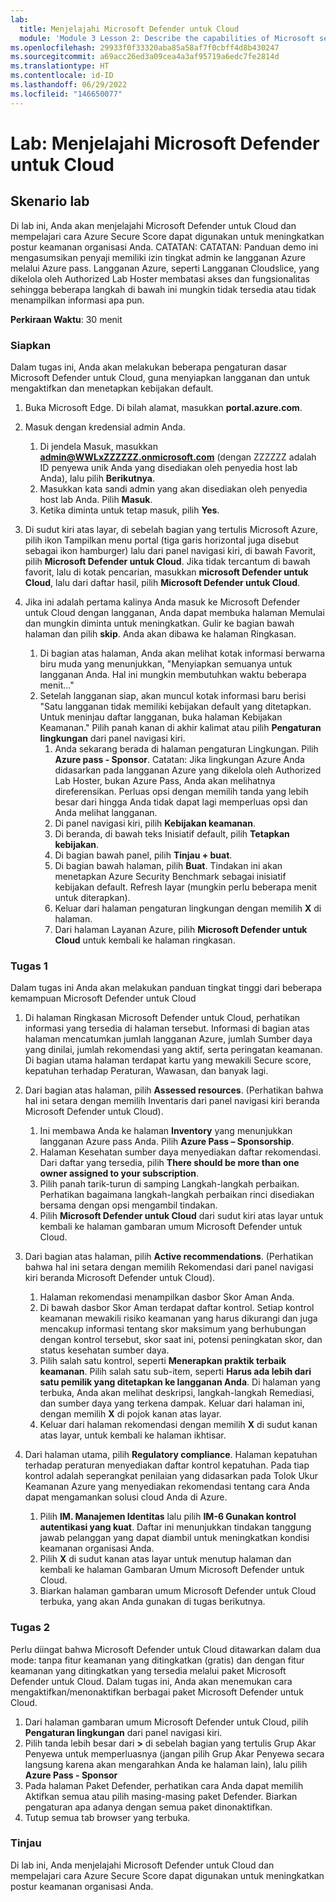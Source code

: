 ```yaml
---
lab:
  title: Menjelajahi Microsoft Defender untuk Cloud
  module: 'Module 3 Lesson 2: Describe the capabilities of Microsoft security solutions: Describe security management capabilities of Azure'
ms.openlocfilehash: 29933f0f33320aba85a58af7f0cbff4d8b430247
ms.sourcegitcommit: a69acc26ed3a09cea4a3af95719a6edc7fe2814d
ms.translationtype: HT
ms.contentlocale: id-ID
ms.lasthandoff: 06/29/2022
ms.locfileid: "146650077"
---
```

# <a name="lab-explore-microsoft-defender-for-cloud"></a>Lab: Menjelajahi Microsoft Defender untuk Cloud

## <a name="lab-scenario"></a>Skenario lab

Di lab ini, Anda akan menjelajahi Microsoft Defender untuk Cloud dan mempelajari cara Azure Secure Score dapat digunakan untuk meningkatkan postur keamanan organisasi Anda.  CATATAN: CATATAN: Panduan demo ini mengasumsikan penyaji memiliki izin tingkat admin ke langganan Azure melalui Azure pass.  Langganan Azure, seperti Langganan Cloudslice, yang dikelola oleh Authorized Lab Hoster membatasi akses dan fungsionalitas sehingga beberapa langkah di bawah ini mungkin tidak tersedia atau tidak menampilkan informasi apa pun.

**Perkiraan Waktu**: 30 menit

### <a name="setup"></a>Siapkan

Dalam tugas ini, Anda akan melakukan beberapa pengaturan dasar Microsoft Defender untuk Cloud, guna menyiapkan langganan dan untuk mengaktifkan dan menetapkan kebijakan default.

1. Buka Microsoft Edge. Di bilah alamat, masukkan **portal.azure.com**.

1. Masuk dengan kredensial admin Anda.
    1. Di jendela Masuk, masukkan **admin@WWLxZZZZZZ.onmicrosoft.com** (dengan ZZZZZZ adalah ID penyewa unik Anda yang disediakan oleh penyedia host lab Anda), lalu pilih **Berikutnya**.
    1. Masukkan kata sandi admin yang akan disediakan oleh penyedia host lab Anda. Pilih **Masuk**.
    1. Ketika diminta untuk tetap masuk, pilih **Yes**.

1. Di sudut kiri atas layar, di sebelah bagian yang tertulis Microsoft Azure, pilih ikon Tampilkan menu portal (tiga garis horizontal juga disebut sebagai ikon hamburger) lalu dari panel navigasi kiri, di bawah Favorit, pilih **Microsoft Defender untuk Cloud**.  Jika tidak tercantum di bawah favorit, lalu di kotak pencarian, masukkan **microsoft Defender untuk Cloud**, lalu dari daftar hasil, pilih **Microsoft Defender untuk Cloud**.

1. Jika ini adalah pertama kalinya Anda masuk ke Microsoft Defender untuk Cloud dengan langganan, Anda dapat membuka halaman Memulai dan mungkin diminta untuk meningkatkan.  Gulir ke bagian bawah halaman dan pilih **skip**.  Anda akan dibawa ke halaman Ringkasan.
    1. Di bagian atas halaman, Anda akan melihat kotak informasi berwarna biru muda yang menunjukkan, "Menyiapkan semuanya untuk langganan Anda. Hal ini mungkin membutuhkan waktu beberapa menit..."
    1. Setelah langganan siap, akan muncul kotak informasi baru berisi "Satu langganan tidak memiliki kebijakan default yang ditetapkan. Untuk meninjau daftar langganan, buka halaman Kebijakan Keamanan."  Pilih panah kanan di akhir kalimat atau pilih **Pengaturan lingkungan** dari panel navigasi kiri.
        1. Anda sekarang berada di halaman pengaturan Lingkungan. Pilih **Azure pass - Sponsor**.  Catatan:  Jika lingkungan Azure Anda didasarkan pada langganan Azure yang dikelola oleh Authorized Lab Hoster, bukan Azure Pass, Anda akan melihatnya direferensikan. Perluas opsi dengan memilih tanda yang lebih besar dari hingga Anda tidak dapat lagi memperluas opsi dan Anda melihat langganan.
        1. Di panel navigasi kiri, pilih **Kebijakan keamanan**.
        1. Di beranda, di bawah teks Inisiatif default, pilih **Tetapkan kebijakan**.
        1. Di bagian bawah panel, pilih **Tinjau + buat**.
        1. Di bagian bawah halaman, pilih **Buat**.  Tindakan ini akan menetapkan Azure Security Benchmark sebagai inisiatif kebijakan default.  Refresh layar (mungkin perlu beberapa menit untuk diterapkan).
        1. Keluar dari halaman pengaturan lingkungan dengan memilih **X** di halaman.  
        1. Dari halaman Layanan Azure, pilih **Microsoft Defender untuk Cloud** untuk kembali ke halaman ringkasan.

### <a name="task-1"></a>Tugas 1

Dalam tugas ini Anda akan melakukan panduan tingkat tinggi dari beberapa kemampuan Microsoft Defender untuk Cloud

1. Di halaman Ringkasan Microsoft Defender untuk Cloud, perhatikan informasi yang tersedia di halaman tersebut.  Informasi di bagian atas halaman mencatumkan jumlah langganan Azure, jumlah Sumber daya yang dinilai, jumlah rekomendasi yang aktif, serta peringatan keamanan.  Di bagian utama halaman terdapat kartu yang mewakili Secure score, kepatuhan terhadap Peraturan, Wawasan, dan banyak lagi.

1. Dari bagian atas halaman, pilih **Assessed resources**.  (Perhatikan bahwa hal ini setara dengan memilih Inventaris dari panel navigasi kiri beranda Microsoft Defender untuk Cloud).
    1. Ini membawa Anda ke halaman **Inventory** yang menunjukkan langganan Azure pass Anda.  Pilih **Azure Pass – Sponsorship**.
    1. Halaman Kesehatan sumber daya menyediakan daftar rekomendasi.  Dari daftar yang tersedia, pilih **There should be more than one owner assigned to your subscription**.
    1. Pilih panah tarik-turun di samping Langkah-langkah perbaikan. Perhatikan bagaimana langkah-langkah perbaikan rinci disediakan bersama dengan opsi mengambil tindakan.  
    1. Pilih **Microsoft Defender untuk Cloud** dari sudut kiri atas layar untuk kembali ke halaman gambaran umum Microsoft Defender untuk Cloud.

1. Dari bagian atas halaman, pilih **Active recommendations**.  (Perhatikan bahwa hal ini setara dengan memilih Rekomendasi dari panel navigasi kiri beranda Microsoft Defender untuk Cloud).
    1. Halaman rekomendasi menampilkan dasbor Skor Aman Anda.
    1. Di bawah dasbor Skor Aman terdapat daftar kontrol. Setiap kontrol keamanan mewakili risiko keamanan yang harus dikurangi dan juga mencakup informasi tentang skor maksimum yang berhubungan dengan kontrol tersebut, skor saat ini, potensi peningkatan skor, dan status kesehatan sumber daya.  
    1. Pilih salah satu kontrol, seperti **Menerapkan praktik terbaik keamanan**.  Pilih salah satu sub-item, seperti **Harus ada lebih dari satu pemilik yang ditetapkan ke langganan Anda**.  Di halaman yang terbuka, Anda akan melihat deskripsi, langkah-langkah Remediasi, dan sumber daya yang terkena dampak. Keluar dari halaman ini, dengan memilih **X** di pojok kanan atas layar.
    1. Keluar dari halaman rekomendasi dengan memilih **X** di sudut kanan atas layar, untuk kembali ke halaman ikhtisar.

1. Dari halaman utama, pilih **Regulatory compliance**. Halaman kepatuhan terhadap peraturan menyediakan daftar kontrol kepatuhan.  Pada tiap kontrol adalah seperangkat penilaian yang didasarkan pada Tolok Ukur Keamanan Azure yang menyediakan rekomendasi tentang cara Anda dapat mengamankan solusi cloud Anda di Azure.
    1. Pilih **IM. Manajemen Identitas** lalu pilih **IM-6 Gunakan kontrol autentikasi yang kuat**.  Daftar ini menunjukkan tindakan tanggung jawab pelanggan yang dapat diambil untuk meningkatkan kondisi keamanan organisasi Anda.
    1. Pilih **X** di sudut kanan atas layar untuk menutup halaman dan kembali ke halaman Gambaran Umum Microsoft Defender untuk Cloud.
    1. Biarkan halaman gambaran umum Microsoft Defender untuk Cloud terbuka, yang akan Anda gunakan di tugas berikutnya.

### <a name="task-2"></a>Tugas 2

Perlu diingat bahwa Microsoft Defender untuk Cloud ditawarkan dalam dua mode: tanpa fitur keamanan yang ditingkatkan (gratis) dan dengan fitur keamanan yang ditingkatkan yang tersedia melalui paket Microsoft Defender untuk Cloud. Dalam tugas ini, Anda akan menemukan cara mengaktifkan/menonaktifkan berbagai paket Microsoft Defender untuk Cloud.

1. Dari halaman gambaran umum Microsoft Defender untuk Cloud, pilih **Pengaturan lingkungan** dari panel navigasi kiri.
1. Pilih tanda lebih besar dari **>** di sebelah bagian yang tertulis Grup Akar Penyewa untuk memperluasnya (jangan pilih Grup Akar Penyewa secara langsung karena akan mengarahkan Anda ke halaman lain), lalu pilih **Azure Pass - Sponsor**
1. Pada halaman Paket Defender, perhatikan cara Anda dapat memilih Aktifkan semua atau pilih masing-masing paket Defender. Biarkan pengaturan apa adanya dengan semua paket dinonaktifkan.
1. Tutup semua tab browser yang terbuka.

### <a name="review"></a>Tinjau

Di lab ini, Anda menjelajahi Microsoft Defender untuk Cloud dan mempelajari cara Azure Secure Score dapat digunakan untuk meningkatkan postur keamanan organisasi Anda.
